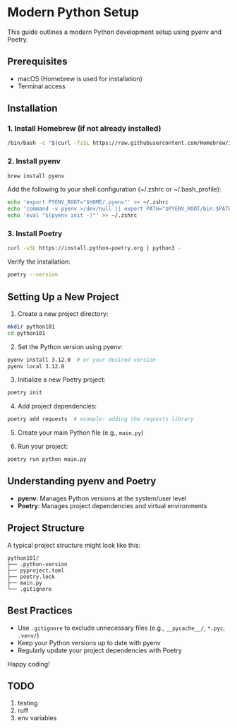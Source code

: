 # Modern Python Setup

This guide outlines a modern Python development setup using pyenv and Poetry.

## Prerequisites

- macOS (Homebrew is used for installation)
- Terminal access

## Installation

### 1. Install Homebrew (if not already installed)

```bash
/bin/bash -c "$(curl -fsSL https://raw.githubusercontent.com/Homebrew/install/HEAD/install.sh)"
```

### 2. Install pyenv

```bash
brew install pyenv
```

Add the following to your shell configuration (~/.zshrc or ~/.bash_profile):

```bash
echo 'export PYENV_ROOT="$HOME/.pyenv"' >> ~/.zshrc
echo 'command -v pyenv >/dev/null || export PATH="$PYENV_ROOT/bin:$PATH"' >> ~/.zshrc
echo 'eval "$(pyenv init -)"' >> ~/.zshrc
```

### 3. Install Poetry

```bash
curl -sSL https://install.python-poetry.org | python3 -
```

Verify the installation:

```bash
poetry --version
```

## Setting Up a New Project

1. Create a new project directory:

```bash
mkdir python101
cd python101
```

2. Set the Python version using pyenv:

```bash
pyenv install 3.12.0  # or your desired version
pyenv local 3.12.0
```

3. Initialize a new Poetry project:

```bash
poetry init
```

4. Add project dependencies:

```bash
poetry add requests  # example: adding the requests library
```

5. Create your main Python file (e.g., `main.py`)

6. Run your project:

```bash
poetry run python main.py
```

## Understanding pyenv and Poetry

- **pyenv**: Manages Python versions at the system/user level
- **Poetry**: Manages project dependencies and virtual environments

## Project Structure

A typical project structure might look like this:

```
python101/
├── .python-version
├── pyproject.toml
├── poetry.lock
├── main.py
└── .gitignore
```

## Best Practices

- Use `.gitignore` to exclude unnecessary files (e.g., `__pycache__/`, `*.pyc`, `.venv/`)
- Keep your Python versions up to date with pyenv
- Regularly update your project dependencies with Poetry

Happy coding!

## TODO

1. testing
2. ruff
3. env variables
